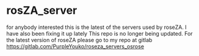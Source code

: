 # rosZA_server
for anybody interested this is the latest of the servers used by roseZA. I have also been fixing it up lately
This repo is no longer being updated. For the latest version of roseZA please go to my repo at gitlab 
https://gitlab.com/PurpleYouko/roseza_servers_osrose

